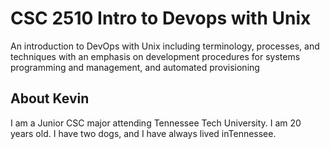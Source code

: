 <h1>CSC 2510 Intro to Devops with Unix</h1>
An introduction to DevOps with Unix including terminology, processes, and techniques with an
emphasis on development procedures for systems programming and management, and
automated provisioning
<h2>About Kevin</h2>
I am a Junior CSC major attending Tennessee Tech University. I am 20 years old. I have two dogs, and I have always lived inTennessee. 
